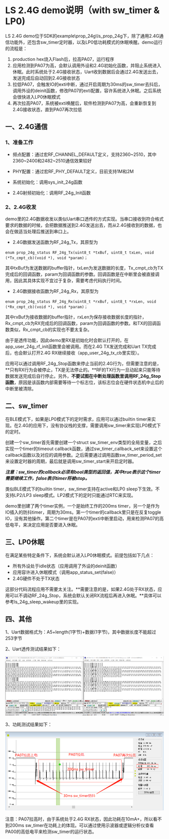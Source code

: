 # LS 2.4G demo说明（with sw_timer & LP0)

LS 2.4G demo位于SDK的example\prop_24g\ls_prop_24g下，除了通用2.4G通信功能外，还包含sw_timer定时器，以及LP0低功耗模式的休眠唤醒。demo运行的流程是：

1. production hex烧入Flash后，拉高PA07，运行程序
2. 应用检测到PA07为高，会默认调用外设和2.4G初始化函数，并阻止系统进入休眠。此时系统处于2.4G接收状态，Uart收到数据后会通过2.4G发送出去，发送完成后自动回到2.4G接收状态
3. 拉低PA07，会触发IO的exti中断，通过开启周期为30ms的sw_timer去抖后，调用外设的deinit函数，修改PA07的exti配置，容许系统进入休眠。之后系统会很快进入LP0休眠模式
4. 再次拉高PA07，系统被exti唤醒后，软件检测到PA07为高，会重新恢复到2.4G接收状态，直到PA07再次拉低

## 一、2.4G通信

### 1、准备工作

- 频点配置：通过宏RF_CHANNEL_DEFAULT定义，支持2360~2510，其中2360~2400和2482~2510通信效果较好

- PHY配置：通过宏RF_PHY_DEFAULT定义，目前支持1M和2M

- 系统初始化：调用sys_init_24g函数
- 2.4G射频初始化：调用RF_24g_Init函数

### 2、2.4G收发

demo里的2.4G数据收发以类似Uart串口透传的方式实现。当串口接收到符合格式要求的数据的时候，会把数据推送到2.4G发送出去，而从2.4G接收到的数据，也会在做适当处理后推送到串口上。

- 2.4G数据发送函数为RF_24g_Tx，其原型为

`enum prop_24g_status RF_24g_Tx(uint8_t *txBuf, uint8_t txLen, void (*Tx_cmpt_cb)(void *), void *param)；`

其中txBuf为发送数据的buffer指针，txLen为发送数据的长度，Tx_cmpt_cb为TX完成后的回调函数，param为回调函数的参数。回调函数是在中断里会被直接调用，因此其具体实现不宜过于复杂，需要考虑代码执行时间。

- 2.4G数据接收函数为RF_24g_Rx，其原型为

`enum prop_24g_status RF_24g_Rx(uint8_t *rxBuf, uint8_t *rxLen, void (*Rx_cmpt_cb)(void *), void *param)；`

其中rxBuf为接收数据的buffer指针，rxLen为保存接收数据长度的指针，Rx_cmpt_cb为RX完成后的回调函数，param为回调函数的参数。和TX的回调函数类似，Rx_cmpt_cb的实现也不要太复杂。

由于是透传功能，因此demo里RX是初始化时会默认打开的，在app_user_24g_rf_init函数里会被调用。而在2.4G TX发送完成和Uart TX完成后，也会默认打开2.4G RX继续接收（app_user_24g_tx_cb里实现）。

应用可以通过调用RF_24g_Stop函数来停止当前的2.4G行为，但需要注意的是，**只有RX行为会被停止，TX是无法停止的。**RF的TX行为一旦动起来只能等待数据发送完成后自行停止。另外，**不要试图在中断处理函数里调用RF_24g_Stop函数**，原因是该函数内部需要等待一个标志位，该标志位会在硬件状态机中止后的中断里被清除。

## 二、sw_timer

在BLE模式下，如果是LP0模式下的定时需求，应用可以通过builtin timer来实现。在2.4G的应用下，没有协议栈的支撑，需要调用sw_timer来实现LP0模式下的定时。

创建一个sw_timer首先需要创建一个struct sw_timer_env类型的全局变量，之后实现一个timer的timeout callback函数，通过sw_timer_callback_set来设置这个callback函数以及对应的调用参数。之后需要通过调用函数sw_timer_period_set来设置定时器的周期，最后就是调用sw_timer_start来开启定时器。

***注意：sw_timer的callback必须有bool类型的返回值，其中true表示这个timer需要继续工作，false表示timer将被stop。***

类似BLE模式下的builtin timer，sw_timer支持在active和LP0 sleep下生效。不支持LP2/LP3 sleep模式。LP2模式下的定时只能通过RTC来实现。

demo里创建了两个timer实例，一个是始终工作的200ms timer，另一个是作为IO插入的防抖timer，周期为30ms。第一个timer的callback里只是在反复toggle IO，没有其他操作。第二个timer是在PA07的exti中断里启动，用来检测PA07的高低电平，来决定应用是否要进入休眠。

## 三、LP0休眠

在满足某些特定条件下，系统会默认进入LP0休眠模式。前提包括如下几点：

- 所有外设处于idle状态（应用调用了外设的deinit函数）
- 应用容许进入休眠模式（调用app_status_set(false)）
- 2.4G硬件不处于TX状态

这部分代码流程应用不需要太关注。**需要注意的是，如果2.4G处于RX状态，应用可以不调动RF_24g_Stop，系统会默认关闭RX流程后再进入休眠。**具体可以参考ls_24g_sleep_wakeup里的实现。

## 四、其他

1、Uart数据格式为：A5+length(1字节)+数据(1字节)，其中数据长度不能超过253字节

2、Uart透传测试结果如下：

![](../../pics/ls24g_Uart_transmit_receive_test_result.png)

3、功耗测试结果如下：

![](../../pics/ls24g_current_curve.png)

注意：PA07拉高时，由于系统处于2.4G RX状态，因此功耗在10mA+，所以看不到200ms sw_timer在功耗上的体现。可以通过使用示波器或逻辑分析仪查看PA00的高低电平来检测sw_timer的运行状态。